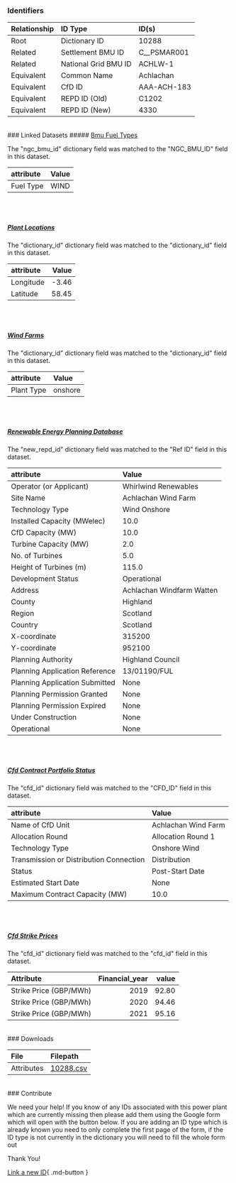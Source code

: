 ### Identifiers

| Relationship   | ID Type              | ID(s)       |
|:---------------|:---------------------|:------------|
| Root           | Dictionary ID        | 10288       |
| Related        | Settlement BMU ID    | C__PSMAR001 |
| Related        | National Grid BMU ID | ACHLW-1     |
| Equivalent     | Common Name          | Achlachan   |
| Equivalent     | CfD ID               | AAA-ACH-183 |
| Equivalent     | REPD ID (Old)        | C1202       |
| Equivalent     | REPD ID (New)        | 4330        |

<br>
### Linked Datasets
##### <a href="https://osuked.github.io/Power-Station-Dictionary/datasets/bmu-fuel-types">Bmu Fuel Types</a>



The "ngc_bmu_id" dictionary field was matched to the "NGC_BMU_ID" field in this dataset.

| attribute   | Value   |
|:------------|:--------|
| Fuel Type   | WIND    |

<br><br>
##### <a href="https://osuked.github.io/Power-Station-Dictionary/datasets/plant-locations">Plant Locations</a>



The "dictionary_id" dictionary field was matched to the "dictionary_id" field in this dataset.

| attribute   |   Value |
|:------------|--------:|
| Longitude   |   -3.46 |
| Latitude    |   58.45 |

<br><br>
##### <a href="https://osuked.github.io/Power-Station-Dictionary/datasets/wind-farms">Wind Farms</a>



The "dictionary_id" dictionary field was matched to the "dictionary_id" field in this dataset.

| attribute   | Value   |
|:------------|:--------|
| Plant Type  | onshore |

<br><br>
##### <a href="https://osuked.github.io/Power-Station-Dictionary/datasets/renewable-energy-planning-database">Renewable Energy Planning Database</a>



The "new_repd_id" dictionary field was matched to the "Ref ID" field in this dataset.

| attribute                      | Value                     |
|:-------------------------------|:--------------------------|
| Operator (or Applicant)        | Whirlwind Renewables      |
| Site Name                      | Achlachan Wind Farm       |
| Technology Type                | Wind Onshore              |
| Installed Capacity (MWelec)    | 10.0                      |
| CfD Capacity (MW)              | 10.0                      |
| Turbine Capacity (MW)          | 2.0                       |
| No. of Turbines                | 5.0                       |
| Height of Turbines (m)         | 115.0                     |
| Development Status             | Operational               |
| Address                        | Achlachan Windfarm Watten |
| County                         | Highland                  |
| Region                         | Scotland                  |
| Country                        | Scotland                  |
| X-coordinate                   | 315200                    |
| Y-coordinate                   | 952100                    |
| Planning Authority             | Highland Council          |
| Planning Application Reference | 13/01190/FUL              |
| Planning Application Submitted | None                      |
| Planning Permission Granted    | None                      |
| Planning Permission Expired    | None                      |
| Under Construction             | None                      |
| Operational                    | None                      |

<br><br>
##### <a href="https://osuked.github.io/Power-Station-Dictionary/datasets/cfd-contract-portfolio-status">Cfd Contract Portfolio Status</a>



The "cfd_id" dictionary field was matched to the "CFD_ID" field in this dataset.

| attribute                               | Value               |
|:----------------------------------------|:--------------------|
| Name of CfD Unit                        | Achlachan Wind Farm |
| Allocation Round                        | Allocation Round 1  |
| Technology Type                         | Onshore Wind        |
| Transmission or Distribution Connection | Distribution        |
| Status                                  | Post-Start Date     |
| Estimated Start Date                    | None                |
| Maximum Contract Capacity (MW)          | 10.0                |

<br><br>
##### <a href="https://osuked.github.io/Power-Station-Dictionary/datasets/cfd-strike-prices">Cfd Strike Prices</a>



The "cfd_id" dictionary field was matched to the "cfd_id" field in this dataset.

| Attribute              |   Financial_year |   value |
|:-----------------------|-----------------:|--------:|
| Strike Price (GBP/MWh) |             2019 |   92.80 |
| Strike Price (GBP/MWh) |             2020 |   94.46 |
| Strike Price (GBP/MWh) |             2021 |   95.16 |


<br>
### Downloads


| File       | Filepath                                                                              |
|:-----------|:--------------------------------------------------------------------------------------|
| Attributes | [10288.csv](https://osuked.github.io/Power-Station-Dictionary/object_attrs/10288.csv) |


<br>
### Contribute

We need your help! If you know of any IDs associated with this power plant which are currently missing then please add them using the Google form which will open with the button below. If you are adding an ID type which is already known you need to only complete the first page of the form, if the ID type is not currently in the dictionary you will need to fill the whole form out

Thank You!

[Link a new ID](https://docs.google.com/forms/d/e/1FAIpQLSc5jRsQ7NgiLLXbwo9PUdwTQyuqbRwThltG56-o6NVSe7E_nw/viewform?usp=pp_url&entry.251912331=10288){ .md-button }